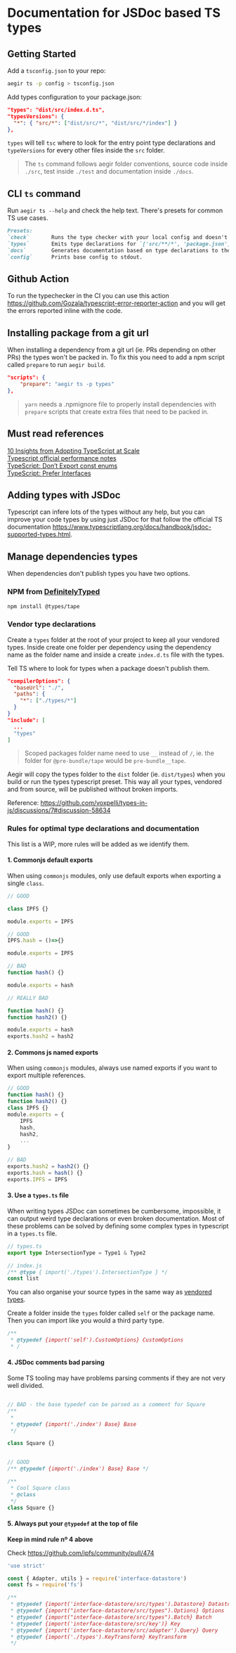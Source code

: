 # Documentation for JSDoc based TS types

## Getting Started

Add a `tsconfig.json` to your repo:
```bash
aegir ts -p config > tsconfig.json
```

Add types configuration to your package.json:
```json
"types": "dist/src/index.d.ts",
"typesVersions": {
  "*": { "src/*": ["dist/src/*", "dist/src/*/index"] }
},
```
`types` will tell `tsc` where to look for the entry point type declarations and `typeVersions` for every other files inside the `src` folder.

> The `ts` command follows aegir folder conventions, source code inside `./src`, test inside `./test` and documentation inside `./docs`.


## CLI `ts` command

Run `aegir ts --help` and check the help text. There's presets for common TS use cases.

```md
Presets:
`check`       Runs the type checker with your local config and doesn't not emit output.
`types`       Emits type declarations for `['src/**/*', 'package.json']` to `dist` folder.
`docs`        Generates documentation based on type declarations to the `docs` folder.
`config`      Prints base config to stdout.
```
## Github Action

To run the typechecker in the CI you can use this action https://github.com/Gozala/typescript-error-reporter-action and you will get the errors reported inline with the code. 

## Installing package from a git url 
When installing a dependency from a git url (ie. PRs depending on other PRs) the types won't be packed in. To fix this you need to add a npm script called `prepare` to run `aegir build`.

```json
"scripts": {
    "prepare": "aegir ts -p types"
},
```
> `yarn` needs a .npmignore file to properly install dependencies with `prepare` scripts that create extra files that need to be packed in.

## Must read references
[10 Insights from Adopting TypeScript at Scale](https://www.techatbloomberg.com/blog/10-insights-adopting-typescript-at-scale/)  
[Typescript official performance notes](https://github.com/microsoft/TypeScript/wiki/Performance)  
[TypeScript: Don’t Export const enums](https://ncjamieson.com/dont-export-const-enums/)  
[TypeScript: Prefer Interfaces](https://ncjamieson.com/prefer-interfaces/)


## Adding types with JSDoc

Typescript can infere lots of the types without any help, but you can improve your code types by using just JSDoc for that follow the official TS documentation https://www.typescriptlang.org/docs/handbook/jsdoc-supported-types.html. 

## Manage dependencies types
When dependencies don't publish types you have two options.

### NPM from [DefinitelyTyped](https://github.com/DefinitelyTyped/DefinitelyTyped)
```bash
npm install @types/tape
```

### Vendor type declarations
Create a `types` folder at the root of your project to keep all your vendored types. Inside create one folder per dependency using the dependency name as the folder name and inside a create `index.d.ts` file with the types. 

Tell TS where to look for types when a package doesn't publish them.
```json
"compilerOptions": {
  "baseUrl": "./",
  "paths": {
    "*": ["./types/*"]
  }
}
"include": [
  ...
  "types"
]
```

> Scoped packages folder name need to use `__` instead of `/`, ie. the folder for `@pre-bundle/tape` would be `pre-bundle__tape`. 

Aegir will copy the types folder to the `dist` folder (ie. `dist/types`) when you build or run the types typescript preset. This way all your types, vendored and from source, will be published without broken imports. 

Reference: https://github.com/voxpelli/types-in-js/discussions/7#discussion-58634


### Rules for optimal type declarations and documentation

This list is a WIP, more rules will be added as we identify them.

#### 1. Commonjs default exports
When using `commonjs` modules, only use default exports when exporting a single `class`.

```js
// GOOD 

class IPFS {}

module.exports = IPFS

// GOOD
IPFS.hash = ()=>{}

module.exports = IPFS

// BAD
function hash() {}

module.exports = hash

// REALLY BAD

function hash() {}
function hash2() {}

module.exports = hash
exports.hash2 = hash2


```

#### 2. Commons js named exports
When using `commonjs` modules, always use named exports if you want to export multiple references.
```js
// GOOD
function hash() {}
function hash2() {}
class IPFS {}
module.exports = {
    IPFS
    hash,
    hash2,
    ...
}

// BAD 
exports.hash2 = hash2() {}
exports.hash = hash() {}
exports.IPFS = IPFS
```

#### 3. Use a `types.ts` file
When writing types JSDoc can sometimes be cumbersome, impossible, it can output weird type declarations or even broken documentation. Most of these problems can be solved by defining some complex types in typescript in a `types.ts` file. 

```ts
// types.ts
export type IntersectionType = Type1 & Type2
```

```js
// index.js
/** @type { import('./types').IntersectionType } */
const list
```
You can also organise your source types in the same way as [vendored types](#vendor-type-declarations). 

Create a folder inside the `types` folder called `self` or the package name. Then you can import like you would a third party type.

```js
/**
 * @typedef {import('self').CustomOptions} CustomOptions
 * /
```


#### 4. JSDoc comments bad parsing
Some TS tooling may have problems parsing comments if they are not very well divided.

```ts

// BAD - the base typedef can be parsed as a comment for Square
/**
 *  
 * @typedef {import('./index') Base} Base 
 */

class Square {}


// GOOD 
/** @typedef {import('./index') Base} Base */

/**
 * Cool Square class
 * @class
 */
class Square {}
```

#### 5. Always put your `@typedef` at the top of file
**Keep in mind rule nº 4 above**

Check https://github.com/ipfs/community/pull/474

```js
'use strict'

const { Adapter, utils } = require('interface-datastore')
const fs = require('fs')

/**
 * @typedef {import('interface-datastore/src/types').Datastore} Datastore
 * @typedef {import("interface-datastore/src/types").Options} Options
 * @typedef {import("interface-datastore/src/types").Batch} Batch
 * @typedef {import('interface-datastore/src/key')} Key
 * @typedef {import('interface-datastore/src/adapter').Query} Query
 * @typedef {import('./types').KeyTransform} KeyTransform
 */
```

